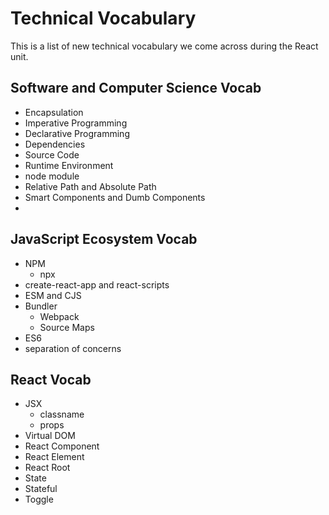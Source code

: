 # Technical Vocabulary

This is a list of new technical vocabulary we come across during the React unit.

## Software and Computer Science Vocab
- Encapsulation
- Imperative Programming
- Declarative Programming
- Dependencies
- Source Code
- Runtime Environment
- node module
- Relative Path and Absolute Path
- Smart Components and Dumb Components
- 

## JavaScript Ecosystem Vocab
- NPM
    - npx
- create-react-app and react-scripts
- ESM and CJS
- Bundler
    - Webpack
    - Source Maps
- ES6
- separation of concerns

## React Vocab
- JSX
    - classname
    - props
- Virtual DOM
- React Component
- React Element
- React Root
- State
- Stateful
- Toggle
